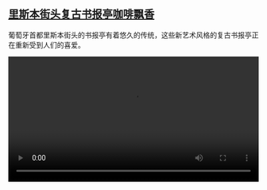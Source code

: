 <!--1704529024000-->
[里斯本街头复古书报亭咖啡飘香](https://www.dw.com/zh/%E9%87%8C%E6%96%AF%E6%9C%AC%E8%A1%97%E5%A4%B4%E5%A4%8D%E5%8F%A4%E4%B9%A6%E6%8A%A5%E4%BA%AD%E5%92%96%E5%95%A1%E9%A3%98%E9%A6%99/a-67842271)
------

<p>葡萄牙首都里斯本街头的书报亭有着悠久的传统，这些新艺术风格的复古书报亭正在重新受到人们的喜爱。</small></p><video src="https://tvdownloaddw-a.akamaihd.net/dwtv_video/flv/vdt_zh/2023/bchi231228_001_lisbon_AVC_1280x720.mp4" controls style="width:100%"></video>
